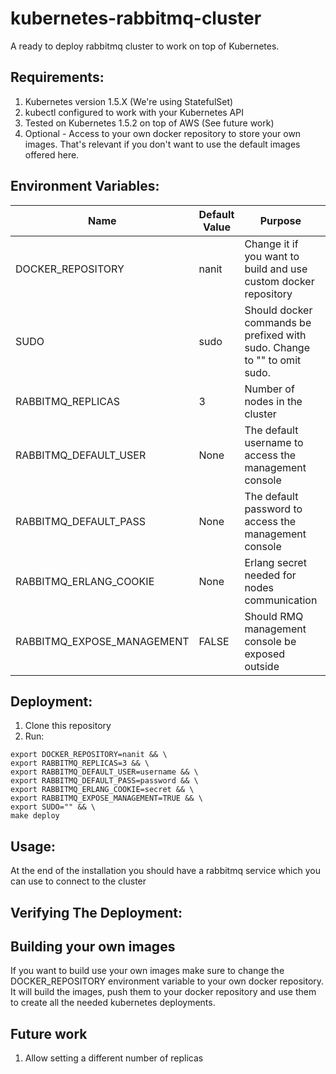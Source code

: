 # kubernetes-rabbitmq-cluster

A ready to deploy rabbitmq cluster to work on top of Kubernetes.

## Requirements:
1. Kubernetes version 1.5.X (We're using StatefulSet)
2. kubectl configured to work with your Kubernetes API
3. Tested on Kubernetes 1.5.2 on top of AWS (See future work)
4. Optional - Access to your own docker repository to store your own images. That's relevant if you don't want to use the default images offered here.

## Environment Variables:
| Name                         | Default Value | Purpose                                                                  | Can be changed? |
|------------------------------|---------------|--------------------------------------------------------------------------|-----------------|
| DOCKER_REPOSITORY            | nanit         | Change it if you want to build and use custom docker repository          | Yes             |
| SUDO                         | sudo          | Should docker commands be prefixed with sudo. Change to "" to omit sudo. | Yes             |
| RABBITMQ_REPLICAS            | 3             | Number of nodes in the cluster                                           | No              |
| RABBITMQ_DEFAULT_USER        | None          | The default username to access the management console                    | Yes             |
| RABBITMQ_DEFAULT_PASS        | None          | The default password to access the management console                    | Yes             |
| RABBITMQ_ERLANG_COOKIE       | None          | Erlang secret needed for nodes communication                             | Yes             |
| RABBITMQ_EXPOSE_MANAGEMENT   | FALSE         | Should RMQ management console be exposed outside                         | Yes             |

## Deployment:
1. Clone this repository
2. Run:
```
export DOCKER_REPOSITORY=nanit && \
export RABBITMQ_REPLICAS=3 && \
export RABBITMQ_DEFAULT_USER=username && \
export RABBITMQ_DEFAULT_PASS=password && \
export RABBITMQ_ERLANG_COOKIE=secret && \
export RABBITMQ_EXPOSE_MANAGEMENT=TRUE && \
export SUDO="" && \
make deploy
```
## Usage:
At the end of the installation you should have a rabbitmq service which you can use to connect to the cluster


## Verifying The Deployment:



## Building your own images
If you want to build use your own images make sure to change the DOCKER_REPOSITORY environment variable to your own docker repository.
It will build the images, push them to your docker repository and use them to create all the needed kubernetes deployments.

## Future work
1. Allow setting a different number of replicas

